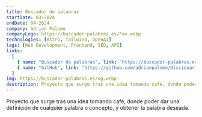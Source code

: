 ```yaml
---
title: Buscador de palabras
startDate: 03-2024
endDate: 04-2024
company: Adrian Palomo
companyLogo: https://buscador-palabras.es/Fav.webp
technologies: [Astro, Tailwind, OpenAI]
tags: [Web Development, Frontend, SEO, API]
links:
  [
    { name: "Buscador de palabras", link: "https://buscador-palabras.es/" },
    { name: "GitHub", link: "https://github.com/adrianpalomo/Diccionario-invertido" },
  ]
img: https://buscador-palabras.es/og.webp
description: Proyecto que surge tras una idea tomando café, donde poder dar una definición de cualquier palabra o concepto, y obtener la palabra deseada.
---
```


Proyecto que surge tras una idea tomando café, donde poder dar una definición de cualquier palabra o concepto, y obtener la palabra deseada.
